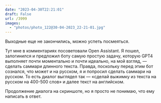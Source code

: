 ```yaml
---
date: "2023-04-30T22:21:01"
draft: False
url: /3999
images:
  - "photos/photo_122@30-04-2023_22-21-01.jpg"
---
```


Выходные еще не закончились, можно успеть посмеяться.

Тут мне в комментариях посоветовали Open Assistant. Я пошел, залогинился и предложил боту самую простую задачу, которую GPT4 выполняет почти моментально и почти идеально, на мой взгляд, — сделать саммари длинного текста. Правда, поскольку перед этим бот сознался, что может и на русском, я и попросил сделать саммари на русском. То есть диалог выглядел так — «сделай выжимку из текста на русском на 400-500 слов» и далее текст на английском. 

Продолжение диалога на скриншоте, но я просто не понимаю, что ему написать в ответ.

